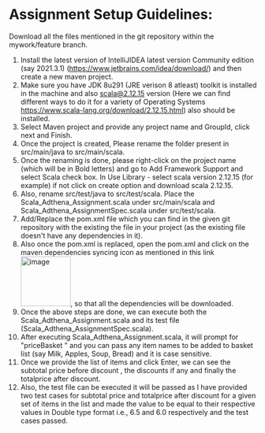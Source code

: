 # Assignment Setup Guidelines:
Download all the files mentioned in the git repository within the mywork/feature branch.
1. Install the latest version of IntelliJIDEA latest version Community edition (say 2021.3.1) (https://www.jetbrains.com/idea/download/) and then create a new maven project.
2. Make sure you have JDK 8u291 (JRE verison 8 atleast) toolkit is installed in the machine and also scala@2.12.15 version (Here we can find different ways to do it for a variety of Operating Systems https://www.scala-lang.org/download/2.12.15.html) also should be installed.
3. Select Maven project and provide any project name and GroupId, click next and Finish.
4. Once the project is created, Please rename the folder present in src/main/java to src/main/scala.
5. Once the renaming is done, please right-click on the project name (which will be in Bold letters) and go to Add Framework Support and select Scala check box. In Use Library - select scala version 2.12.15 (for example) if not click on create option and download scala 2.12.15.
6. Also, rename src/test/java to src/test/scala. Place the Scala_Adthena_Assignment.scala under src/main/scala and Scala_Adthena_AssignmentSpec.scala under src/test/scala.
7. Add/Replace the pom.xml file which you can find in the given git repository with the existing the file in your project (as the existing file doesn't have any dependencies in it).
8. Also once the pom.xml is replaced, open the pom.xml and click on the maven dependencies syncing icon as mentioned in this link <img width="101" alt="image" src="https://user-images.githubusercontent.com/55833017/156944544-888decb0-744f-4339-9f59-8392acae9418.png">, so that all the dependencies will be downloaded.
9. Once the above steps are done, we can execute both the Scala_Adthena_Assignment.scala and its test file (Scala_Adthena_AssignmentSpec.scala).
10.  After executing Scala_Adthena_Assignment.scala, it will prompt for "priceBasket " and you can pass any item names to be added to basket list (say Milk, Apples, Soup, Bread) and it is case sensitive.
11.  Once we provide the list of items and click Enter, we can see the subtotal price before discount , the discounts if any and finally the totalprice after discount. 
12.  Also, the test file can be executed it will be passed as I have provided two test cases for subtotal price and totalprice after discount for a given set of items in the list and made the value to be equal to their respective values in Double type format i.e., 6.5 and 6.0 respectively and the test cases passed.

  
  
  
  
